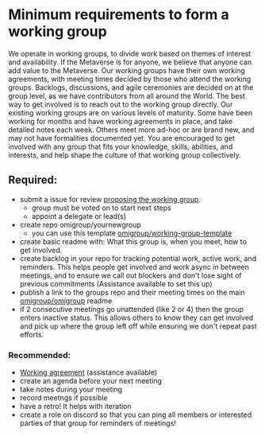 # Minimum requirements to form a working group

We operate in working groups, to divide work based on themes of interest and availability. If the Metaverse is for anyone, we believe that anyone can add value to the Metaverse. Our working groups have their own working agreements, with meeting times decided by those who attend the working groups. Backlogs, discussions, and agile ceremonies are decided on at the group level, as we have contributors from all around the World. The best way to get involved is to reach out to the working group directly. Our existing working groups are on various levels of maturity. Some have been working for months and have working agreements in place, and take detailed notes each week. Others meet more ad-hoc or are brand new, and may not have formalities documented yet. You are encouraged to get involved with any group that fits your knowledge, skills, abilities, and interests, and help shape the culture of that working group collectively.

## Required: 
- submit a issue for review [proposing the working group](https://github.com/omigroup/omigroup/issues/new/choose). 
  - group must be voted on to start next steps
  - appoint a delegate or lead(s)
- create repo omigroup/yournewgroup
  - you can use this template [omigroup/working-group-template](https://github.com/omigroup/working-group-template)
- create basic readme with: What this group is, when you meet, how to get involved. 
- create backlog in your repo for tracking potential work, active work, and reminders. This helps people get involved and work async in between meetings, and to ensure we call out blockers and don't lose sight of previous commitments (Assistance available to set this up) 
- publish a link to the groups repo and their meeting times on the main [omigroup/omigroup](https://github.com/omigroup/omigroup) readme 
- if 2 consecutive meetings go unattended (like 2 or 4) then the group enters inactive status. This allows others to know they can get involved and pick up where the group left off while ensuring we don't repeat past efforts. 

### Recommended: 
- [Working agreement](https://github.com/omigroup/omigroup/issues/68) (assistance available)
- create an agenda before your next meeting 
- take notes during your meeting 
- record meetngs if possible 
- have a retro! It helps with iteration 
- create a role on discord so that you can ping all members or interested parties of that group for reminders of meetings!
